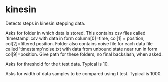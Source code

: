 kinesin
=======
Detects steps in kinesin stepping data.

Asks for folder in which data is stored. This contains csv files called 'timestamp'.csv with data in form column[0]=time, col[1] = position, col[2]=filtered position. Folder also contains noise file for each data file called 'timestamp'noise.txt with data from unbound state near run in form col[9]=position. Give path for these folders, no final backslash, when asked.

Asks for threshold for the t test data. Typical is 10.

Asks for width of data samples to be compared using t test. Typical is 1000.
